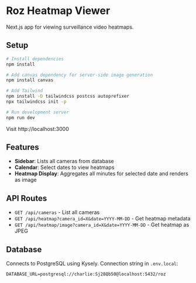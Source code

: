# Roz Heatmap Viewer

Next.js app for viewing surveillance video heatmaps.

## Setup

```bash
# Install dependencies
npm install

# Add canvas dependency for server-side image generation
npm install canvas

# Add Tailwind
npm install -D tailwindcss postcss autoprefixer
npx tailwindcss init -p

# Run development server
npm run dev
```

Visit http://localhost:3000

## Features

- **Sidebar**: Lists all cameras from database
- **Calendar**: Select dates to view heatmaps
- **Heatmap Display**: Aggregates all minutes for selected date and renders as image

## API Routes

- `GET /api/cameras` - List all cameras
- `GET /api/heatmap?camera_id=X&date=YYYY-MM-DD` - Get heatmap metadata
- `GET /api/heatmap/image?camera_id=X&date=YYYY-MM-DD` - Get heatmap as JPEG

## Database

Connects to PostgreSQL using Kysely. Connection string in `.env.local`:

```
DATABASE_URL=postgresql://charlie:Sj28Qb50@localhost:5432/roz
```
